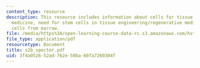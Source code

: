 ```yaml
---
content_type: resource
description: This resource includes information about cells for tissue engineering/regenerative
  medicine, need for stem cells in tissue engineering/regenerative medicine and stem
  cells from marrow.
file: /media/https%3A/open-learning-course-data-rc.s3.amazonaws.com/hst-535-principles-and-practice-of-tissue-engineering-fall-2004/3f4a052652ad762e50ba60fa7260304f_s2b_spector.pdf
file_type: application/pdf
resourcetype: Document
title: s2b_spector.pdf
uid: 3f4a0526-52ad-762e-50ba-60fa7260304f
---
```

